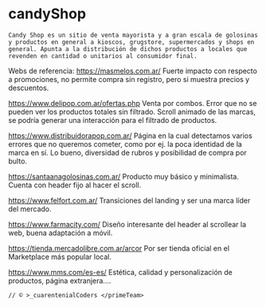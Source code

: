 # candyShop
    Candy Shop es un sitio de venta mayorista y a gran escala de golosinas y productos en general a kioscos, grugstore, supermercados y shops en general. Apunta a la distribución de dichos productos a locales que revenden en cantidad o unitarios al consumidor final.

Webs de referencia:
https://masmelos.com.ar/
	Fuerte impacto con respecto a promociones, no permite compra sin registro, pero si muestra precios y descuentos.

https://www.delipop.com.ar/ofertas.php
	Venta por combos. Error que no se pueden ver los productos totales sin filtrado. Scroll animado de las marcas, se podría generar una interacción para el filtrado de productos.

https://www.distribuidorapop.com.ar/
	Página en la cual detectamos varios errores que no queremos cometer, como por ej. la poca identidad de la marca en sí. Lo bueno, diversidad de rubros y posibilidad de compra por bulto.

https://santaanagolosinas.com.ar/
	Producto muy básico y minimalista. Cuenta con header fijo al hacer el scroll.

https://www.felfort.com.ar/
	Transiciones del landing y ser una marca líder del mercado.

https://www.farmacity.com/
	Diseño interesante del header al scrollear la web, buena adaptación a móvil.

https://tienda.mercadolibre.com.ar/arcor
	Por ser tienda oficial en el Marketplace más popular local.

https://www.mms.com/es-es/
	Estética, calidad y personalización de productos, página extranjera....
    
    
    
    // © >_cuarentenialCoders </primeTeam>